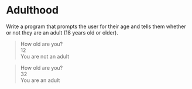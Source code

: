 # Adulthood
Write a program that prompts the user for their age and tells them whether or not they are an adult (18 years old or older).

> How old are you? <br>
12 <br>
You are not an adult

> How old are you? <br>
32 <br>
You are an adult